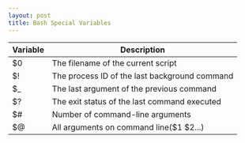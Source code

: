 ```yaml
---
layout: post
title: Bash Special Variables
---
```

|Variable   |Description   |
|---|---|
| $0  |The filename of the current script   |
| $!  | The process ID of the last background command  |
| $_  | The last argument of the previous command  |
| $?  |  The exit status of the last command executed |  
| $#  | Number of command-line arguments
| $@  | All arguments on command line($1 $2...)
